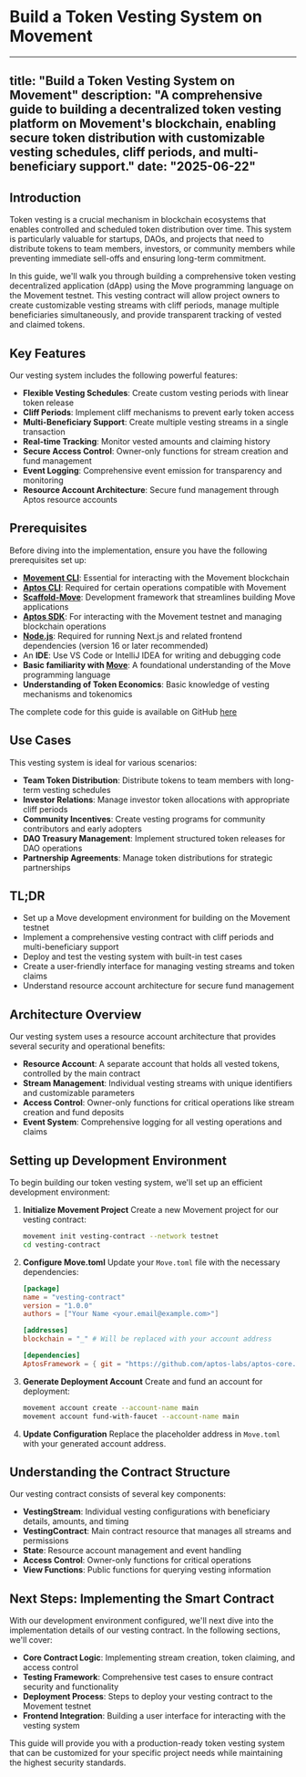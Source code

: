 # Build a Token Vesting System on Movement

---
title: "Build a Token Vesting System on Movement"
description: "A comprehensive guide to building a decentralized token vesting platform on Movement's blockchain, enabling secure token distribution with customizable vesting schedules, cliff periods, and multi-beneficiary support."
date: "2025-06-22"
---

## Introduction

Token vesting is a crucial mechanism in blockchain ecosystems that enables controlled and scheduled token distribution over time. This system is particularly valuable for startups, DAOs, and projects that need to distribute tokens to team members, investors, or community members while preventing immediate sell-offs and ensuring long-term commitment.

In this guide, we'll walk you through building a comprehensive token vesting decentralized application (dApp) using the Move programming language on the Movement testnet. This vesting contract will allow project owners to create customizable vesting streams with cliff periods, manage multiple beneficiaries simultaneously, and provide transparent tracking of vested and claimed tokens.

## Key Features

Our vesting system includes the following powerful features:

- **Flexible Vesting Schedules**: Create custom vesting periods with linear token release
- **Cliff Periods**: Implement cliff mechanisms to prevent early token access
- **Multi-Beneficiary Support**: Create multiple vesting streams in a single transaction
- **Real-time Tracking**: Monitor vested amounts and claiming history
- **Secure Access Control**: Owner-only functions for stream creation and fund management
- **Event Logging**: Comprehensive event emission for transparency and monitoring
- **Resource Account Architecture**: Secure fund management through Aptos resource accounts

## Prerequisites

Before diving into the implementation, ensure you have the following prerequisites set up:

- **[Movement CLI](https://developer.movementnetwork.xyz/learning-paths/basic-concepts/01-install-movement-cli)**: Essential for interacting with the Movement blockchain
- **[Aptos CLI](https://aptos.dev/cli-tools/aptos-cli-tool/install-aptos-cli)**: Required for certain operations compatible with Movement
- **[Scaffold-Move](https://github.com/arjanjohan/scaffold-move)**: Development framework that streamlines building Move applications
- **[Aptos SDK](https://aptos.dev/en/build/sdks/ts-sdk)**: For interacting with the Movement testnet and managing blockchain operations
- **[Node.js](https://nodejs.org/en/download/)**: Required for running Next.js and related frontend dependencies (version 16 or later recommended)
- An **IDE**: Use VS Code or IntelliJ IDEA for writing and debugging code
- **Basic familiarity with [Move](https://developer.movementnetwork.xyz/learning-paths/basic-concepts)**: A foundational understanding of the Move programming language
- **Understanding of Token Economics**: Basic knowledge of vesting mechanisms and tokenomics

The complete code for this guide is available on GitHub [here](#) <!-- Replace with actual repository link -->

## Use Cases

This vesting system is ideal for various scenarios:

- **Team Token Distribution**: Distribute tokens to team members with long-term vesting schedules
- **Investor Relations**: Manage investor token allocations with appropriate cliff periods
- **Community Incentives**: Create vesting programs for community contributors and early adopters
- **DAO Treasury Management**: Implement structured token releases for DAO operations
- **Partnership Agreements**: Manage token distributions for strategic partnerships

## TL;DR

- Set up a Move development environment for building on the Movement testnet
- Implement a comprehensive vesting contract with cliff periods and multi-beneficiary support
- Deploy and test the vesting system with built-in test cases
- Create a user-friendly interface for managing vesting streams and token claims
- Understand resource account architecture for secure fund management

## Architecture Overview

Our vesting system uses a resource account architecture that provides several security and operational benefits:

- **Resource Account**: A separate account that holds all vested tokens, controlled by the main contract
- **Stream Management**: Individual vesting streams with unique identifiers and customizable parameters
- **Access Control**: Owner-only functions for critical operations like stream creation and fund deposits
- **Event System**: Comprehensive logging for all vesting operations and claims

## Setting up Development Environment

To begin building our token vesting system, we'll set up an efficient development environment:

1. **Initialize Movement Project**
   Create a new Movement project for our vesting contract:

   ```bash
   movement init vesting-contract --network testnet
   cd vesting-contract
   ```

2. **Configure Move.toml**
   Update your `Move.toml` file with the necessary dependencies:

   ```toml
   [package]
   name = "vesting-contract"
   version = "1.0.0"
   authors = ["Your Name <your.email@example.com>"]

   [addresses]
   blockchain = "_" # Will be replaced with your account address

   [dependencies]
   AptosFramework = { git = "https://github.com/aptos-labs/aptos-core.git", subdir = "aptos-move/framework/aptos-framework", rev = "mainnet" }
   ```

3. **Generate Deployment Account**
   Create and fund an account for deployment:

   ```bash
   movement account create --account-name main
   movement account fund-with-faucet --account-name main
   ```

4. **Update Configuration**
   Replace the placeholder address in `Move.toml` with your generated account address.

## Understanding the Contract Structure

Our vesting contract consists of several key components:

- **VestingStream**: Individual vesting configurations with beneficiary details, amounts, and timing
- **VestingContract**: Main contract resource that manages all streams and permissions
- **State**: Resource account management and event handling
- **Access Control**: Owner-only functions for critical operations
- **View Functions**: Public functions for querying vesting information

## Next Steps: Implementing the Smart Contract

With our development environment configured, we'll next dive into the implementation details of our vesting contract. In the following sections, we'll cover:

- **Core Contract Logic**: Implementing stream creation, token claiming, and access control
- **Testing Framework**: Comprehensive test cases to ensure contract security and functionality
- **Deployment Process**: Steps to deploy your vesting contract to the Movement testnet
- **Frontend Integration**: Building a user interface for interacting with the vesting system

This guide will provide you with a production-ready token vesting system that can be customized for your specific project needs while maintaining the highest security standards.
